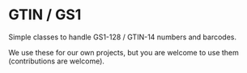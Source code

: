 # GTIN / GS1
Simple classes to handle GS1-128 / GTIN-14 numbers and barcodes.

We use these for our own projects, but you are welcome to use them (contributions are welcome).
